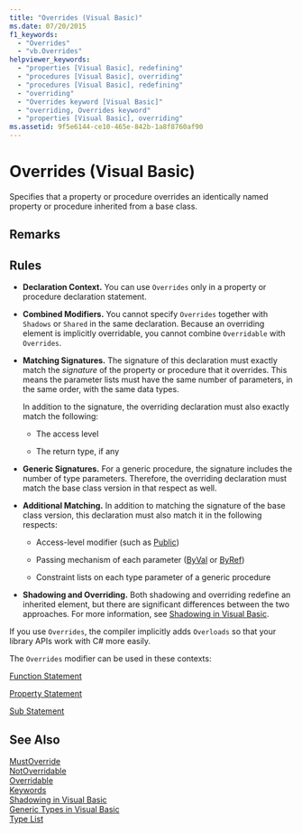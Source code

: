 ```yaml
---
title: "Overrides (Visual Basic)"
ms.date: 07/20/2015
f1_keywords: 
  - "Overrides"
  - "vb.Overrides"
helpviewer_keywords: 
  - "properties [Visual Basic], redefining"
  - "procedures [Visual Basic], overriding"
  - "procedures [Visual Basic], redefining"
  - "overriding"
  - "Overrides keyword [Visual Basic]"
  - "overriding, Overrides keyword"
  - "properties [Visual Basic], overriding"
ms.assetid: 9f5e6144-ce10-465e-842b-1a8f8760af90
---
```

# Overrides (Visual Basic)
Specifies that a property or procedure overrides an identically named property or procedure inherited from a base class.  
  
## Remarks  
  
## Rules  
  
-   **Declaration Context.** You can use `Overrides` only in a property or procedure declaration statement.  
  
-   **Combined Modifiers.** You cannot specify `Overrides` together with `Shadows` or `Shared` in the same declaration. Because an overriding element is implicitly overridable, you cannot combine `Overridable` with `Overrides`.  
  
-   **Matching Signatures.** The signature of this declaration must exactly match the *signature* of the property or procedure that it overrides. This means the parameter lists must have the same number of parameters, in the same order, with the same data types.  
  
     In addition to the signature, the overriding declaration must also exactly match the following:  
  
    -   The access level  
  
    -   The return type, if any  
  
-   **Generic Signatures.** For a generic procedure, the signature includes the number of type parameters. Therefore, the overriding declaration must match the base class version in that respect as well.  
  
-   **Additional Matching.** In addition to matching the signature of the base class version, this declaration must also match it in the following respects:  
  
    -   Access-level modifier (such as [Public](../../../visual-basic/language-reference/modifiers/public.md))  
  
    -   Passing mechanism of each parameter ([ByVal](../../../visual-basic/language-reference/modifiers/byval.md) or [ByRef](../../../visual-basic/language-reference/modifiers/byref.md))  
  
    -   Constraint lists on each type parameter of a generic procedure  
  
-   **Shadowing and Overriding.** Both shadowing and overriding redefine an inherited element, but there are significant differences between the two approaches. For more information, see [Shadowing in Visual Basic](../../../visual-basic/programming-guide/language-features/declared-elements/shadowing.md).  
  
 If you use `Overrides`, the compiler implicitly adds `Overloads` so that your library APIs work with C# more easily.  
  
 The `Overrides` modifier can be used in these contexts:  
  
 [Function Statement](../../../visual-basic/language-reference/statements/function-statement.md)  
  
 [Property Statement](../../../visual-basic/language-reference/statements/property-statement.md)  
  
 [Sub Statement](../../../visual-basic/language-reference/statements/sub-statement.md)  
  
## See Also  
 [MustOverride](../../../visual-basic/language-reference/modifiers/mustoverride.md)  
 [NotOverridable](../../../visual-basic/language-reference/modifiers/notoverridable.md)  
 [Overridable](../../../visual-basic/language-reference/modifiers/overridable.md)  
 [Keywords](../../../visual-basic/language-reference/keywords/index.md)  
 [Shadowing in Visual Basic](../../../visual-basic/programming-guide/language-features/declared-elements/shadowing.md)  
 [Generic Types in Visual Basic](../../../visual-basic/programming-guide/language-features/data-types/generic-types.md)  
 [Type List](../../../visual-basic/language-reference/statements/type-list.md)
